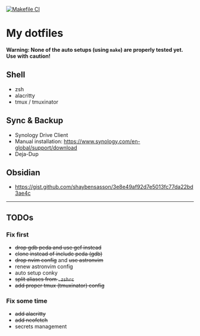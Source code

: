 [![Makefile CI](https://github.com/tomg404/.dotfiles/actions/workflows/makefile.yml/badge.svg)](https://github.com/tomg404/.dotfiles/actions/workflows/makefile.yml)

# My dotfiles
**Warning: None of the auto setups (using `make`) are properly tested yet. Use with caution!**

## Shell
* zsh
* alacritty
* tmux / tmuxinator

## Sync & Backup
* Synology Drive Client
* Manual installation: https://www.synology.com/en-global/support/download
* Deja-Dup

## Obsidian
* https://gist.github.com/shaybensasson/3e8e49af92d7e5013fc77da22bd3ae4c

---

## TODOs
### Fix first
* ~~drop gdb peda and use gef instead~~
* ~~clone instead of include peda (gdb)~~
* ~~drop nvim config~~ and ~~use astronvim~~
* renew astronvim config
* auto setup conky
* ~~split aliases from `.zshrc`~~
* ~~add proper tmux (tmuxinator) config~~
### Fix some time
* ~~add alacritty~~
* ~~add neofetch~~
* secrets management
